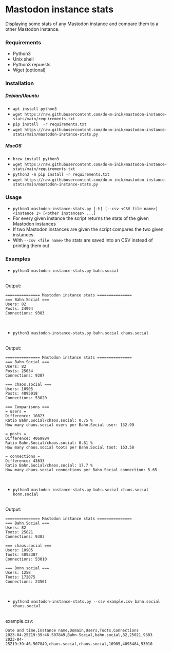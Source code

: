 # Mastodon instance stats
Displaying some stats of any Mastodon instance and compare them to a other Mastodon instance.

### Requirements
- Python3
- Unix shell
- Python3 repuests
- Wget (optional)

### Installation
##### Debian/Ubuntu
- `apt install python3`
- `wget https://raw.githubusercontent.com/do-m-inik/mastodon-instance-stats/main/requirements.txt`
- `pip install  -r requirements.txt`
- `wget https://raw.githubusercontent.com/do-m-inik/mastodon-instance-stats/main/mastodon-instance-stats.py`

##### MacOS
- `brew install python3`
- `wget https://raw.githubusercontent.com/do-m-inik/mastodon-instance-stats/main/requirements.txt`
- `python3 -m pip install -r requirements.txt`
- `wget https://raw.githubusercontent.com/do-m-inik/mastodon-instance-stats/main/mastodon-instance-stats.py`

### Usage
- `python3 mastodon-instance-stats.py [-h] [--csv <CSV file name>] <instance 1> [<other instances> ...]`
- For every given instance the script returns the stats of the given Mastodon instances
- If two Mastodon instances are given the script compares the two given instances
- With `--csv <file name>` the stats are saved into an CSV instead of printing them out

### Examples
- `python3 mastodon-instance-stats.py bahn.social`
<br />
Output:

    =============== Mastodon instance stats ===============
    === Bahn.Social ===
    Users: 82
    Posts: 24994
    Connections: 9383

<br />

- `python3 mastodon-instance-stats.py bahn.social chaos.social`
<br />
Output:

    =============== Mastodon instance stats ===============
    === Bahn.Social ===
    Users: 82
    Posts: 25034
    Connections: 9387

    === chaos.social ===
    Users: 10905
    Posts: 4095018
    Connections: 53020

    === Comparisons ===
    = users =
    Difference: 10823
    Ratio Bahn.Social/chaos.social: 0.75 %
    How many chaos.social users per Bahn.Social user: 132.99

    = posts =
    Difference: 4069984
    Ratio Bahn.Social/chaos.social: 0.61 %
    How many chaos.social toots per Bahn.Social toot: 163.58

    = connections =
    Difference: 43633
    Ratio Bahn.Social/chaos.social: 17.7 %
    How many chaos.social connections per Bahn.Social connection: 5.65

<br />

- `python3 mastodon-instance-stats.py bahn.social chaos.social bonn.social`
<br />
Output:

    =============== Mastodon instance stats ===============
    === Bahn.Social ===
    Users: 82
    Toots: 25021
    Connections: 9383
    
    === chaos.social ===
    Users: 10905
    Toots: 4093387
    Connections: 53010
    
    === Bonn.social ===
    Users: 1258
    Toots: 172075
    Connections: 23561

<br />

- `python3 mastodon-instance-stats.py --csv example.csv bahn.social chaos.social`
<br />
example.csv:

    Date and time,Instance name,Domain,Users,Toots,Connections
    2023-04-25Z19:39:46.507849,Bahn.Social,bahn.social,82,25021,9383
    2023-04-25Z19:39:46.507849,chaos.social,chaos.social,10905,4093484,53010
    
<br />
